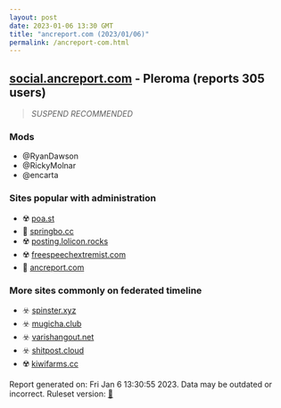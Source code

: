 ```yaml
---
layout: post
date: 2023-01-06 13:30 GMT
title: "ancreport.com (2023/01/06)"
permalink: /ancreport-com.html
---
```



## [social.ancreport.com](https://social.ancreport.com) - Pleroma (reports 305 users)

> *SUSPEND RECOMMENDED*

### Mods
 * @RyanDawson
 * @RickyMolnar
 * @encarta

### Sites popular with administration

* ☢️ [poa.st](/poa-st.html)
* 🚫 [springbo.cc](/springbo-cc.html)
* ☢️ [posting.lolicon.rocks](/posting-lolicon-rocks.html)
* ☢️ [freespeechextremist.com](/freespeechextremist-com.html)
* 🐘 [ancreport.com](/ancreport-com.html)

### More sites commonly on federated timeline

* ☣️ [spinster.xyz](/spinster-xyz.html)
* ☣️ [mugicha.club](/mugicha-club.html)
* ☣️ [varishangout.net](/varishangout-net.html)
* ☣️ [shitpost.cloud](/shitpost-cloud.html)
* ☢️ [kiwifarms.cc](/kiwifarms-cc.html)

Report generated on: Fri Jan  6 13:30:55 2023. Data may be outdated or incorrect.
Ruleset version: [🏀](/version-basketball)
